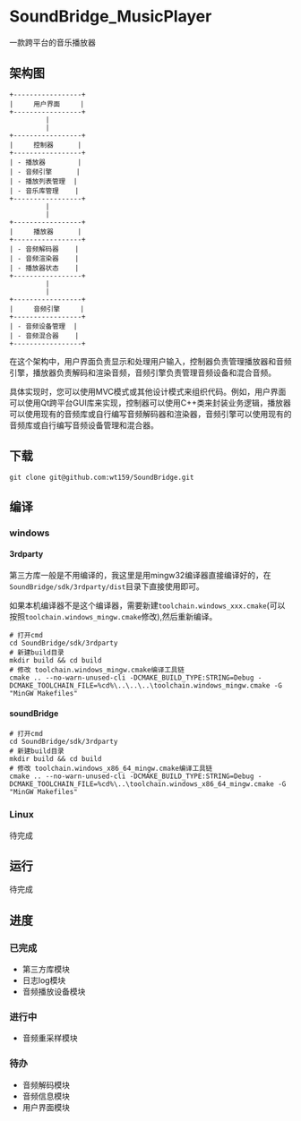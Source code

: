 # SoundBridge_MusicPlayer

一款跨平台的音乐播放器

## 架构图

```shell
+-----------------+
|     用户界面     |
+-----------------+
         |
         |
+-----------------+
|     控制器      |
+-----------------+
| - 播放器        |
| - 音频引擎      |
| - 播放列表管理  |
| - 音乐库管理    |
+-----------------+
         |
         |
+-----------------+
|     播放器      |
+-----------------+
| - 音频解码器    |
| - 音频渲染器    |
| - 播放器状态    |
+-----------------+
         |
         |
+-----------------+
|     音频引擎     |
+-----------------+
| - 音频设备管理  |
| - 音频混合器    |
+-----------------+
```

在这个架构中，用户界面负责显示和处理用户输入，控制器负责管理播放器和音频引擎，播放器负责解码和渲染音频，音频引擎负责管理音频设备和混合音频。

具体实现时，您可以使用MVC模式或其他设计模式来组织代码。例如，用户界面可以使用Qt跨平台GUI库来实现，控制器可以使用C++类来封装业务逻辑，播放器可以使用现有的音频库或自行编写音频解码器和渲染器，音频引擎可以使用现有的音频库或自行编写音频设备管理和混合器。

## 下载

```shell
git clone git@github.com:wt159/SoundBridge.git
```

## 编译

### windows

#### 3rdparty

第三方库一般是不用编译的，我这里是用mingw32编译器直接编译好的，在`SoundBridge/sdk/3rdparty/dist`目录下直接使用即可。

如果本机编译器不是这个编译器，需要新建`toolchain.windows_xxx.cmake`(可以按照`toolchain.windows_mingw.cmake`修改),然后重新编译。

```shell
# 打开cmd
cd SoundBridge/sdk/3rdparty
# 新建build目录
mkdir build && cd build
# 修改 toolchain.windows_mingw.cmake编译工具链
cmake .. --no-warn-unused-cli -DCMAKE_BUILD_TYPE:STRING=Debug -DCMAKE_TOOLCHAIN_FILE=%cd%\..\..\..\toolchain.windows_mingw.cmake -G "MinGW Makefiles"
```

#### soundBridge

```shell
# 打开cmd
cd SoundBridge/sdk/3rdparty
# 新建build目录
mkdir build && cd build
# 修改 toolchain.windows_x86_64_mingw.cmake编译工具链
cmake .. --no-warn-unused-cli -DCMAKE_BUILD_TYPE:STRING=Debug -DCMAKE_TOOLCHAIN_FILE=%cd%\..\toolchain.windows_x86_64_mingw.cmake -G "MinGW Makefiles"
```

### Linux

待完成

## 运行

待完成

## 进度

### 已完成

* 第三方库模块
* 日志log模块
* 音频播放设备模块

### 进行中

* 音频重采样模块

### 待办

* 音频解码模块
* 音频信息模块
* 用户界面模块

